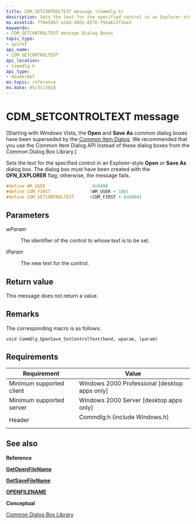 ```yaml
---
title: CDM_SETCONTROLTEXT message (Commdlg.h)
description: Sets the text for the specified control in an Explorer-style Open or Save As dialog box.
ms.assetid: ff0e50b7-a14d-40d1-8576-f93a612f3aa3
keywords:
- CDM_SETCONTROLTEXT message Dialog Boxes
topic_type:
- apiref
api_name:
- CDM_SETCONTROLTEXT
api_location:
- Commdlg.h
api_type:
- HeaderDef
ms.topic: reference
ms.date: 05/31/2018
---
```


# CDM\_SETCONTROLTEXT message

\[Starting with Windows Vista, the **Open** and **Save As** common dialog boxes have been superseded by the [Common Item Dialog](/windows/win32/shell/common-file-dialog). We recommended that you use the Common Item Dialog API instead of these dialog boxes from the Common Dialog Box Library.\]

Sets the text for the specified control in an Explorer-style **Open** or **Save As** dialog box. The dialog box must have been created with the **OFN\_EXPLORER** flag; otherwise, the message fails.


```C++
#define WM_USER                  0x0400
#define CDM_FIRST               (WM_USER + 100)
#define CDM_SETCONTROLTEXT      (CDM_FIRST + 0x0004)
```



## Parameters

<dl> <dt>

*wParam* 
</dt> <dd>

The identifier of the control to whose text is to be set.

</dd> <dt>

*lParam* 
</dt> <dd>

The new text for the control.

</dd> </dl>

## Return value

This message does not return a value.

## Remarks

The corresponding macro is as follows:

``` syntax
void CommDlg_OpenSave_SetControlText(hwnd, wparam, lparam)
```

## Requirements



| Requirement | Value |
|-------------------------------------|----------------------------------------------------------------------------------------------------------|
| Minimum supported client<br/> | Windows 2000 Professional \[desktop apps only\]<br/>                                               |
| Minimum supported server<br/> | Windows 2000 Server \[desktop apps only\]<br/>                                                     |
| Header<br/>                   | <dl> <dt>Commdlg.h (include Windows.h)</dt> </dl> |



## See also

<dl> <dt>

**Reference**
</dt> <dt>

[**GetOpenFileName**](/windows/desktop/api/Commdlg/nf-commdlg-getopenfilenamea)
</dt> <dt>

[**GetSaveFileName**](/windows/desktop/api/Commdlg/nf-commdlg-getsavefilenamea)
</dt> <dt>

[**OPENFILENAME**](/windows/win32/api/commdlg/ns-commdlg-openfilenamea)
</dt> <dt>

**Conceptual**
</dt> <dt>

[Common Dialog Box Library](common-dialog-box-library.md)
</dt> </dl>

 


